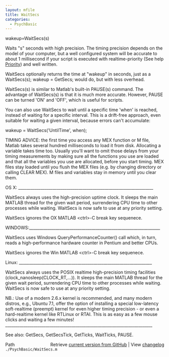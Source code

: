 ```yaml
---
layout: mfile
title: WaitSecs
categories:
  - PsychBasic
---
```


wakeup=WaitSecs\(s\)

Waits "s" seconds with high precision.  The timing precision  depends on
the model of your computer, but a well configured system will be accurate
to about 1 millisecond if your script is executed with realtime\-priority
\(See help [Priority](/docs/Priority)\) and well written.

WaitSecs optionally returns the time at "wakeup" in seconds, just as a
WaitSecs\(s\); wakeup = GetSecs; would do, but with less overhead.

WaitSecs\(s\) is similar to Matlab's built\-in PAUSE\(s\) command. The
advantage of WaitSecs\(s\) is that it is much more accurate. However, PAUSE
can be turned 'ON' and 'OFF', which is useful for scripts.

You can also use WaitSecs to wait until a specific time 'when' is reached,
instead of waiting for a specific interval. This is a drift\-free approach,
even suitable for waiting a given interval, because errors can't accumulate:

wakeup = WaitSecs\('UntilTime', when\);

TIMING ADVICE: the first time you access any MEX function or M file,
Matlab takes several hundred milliseconds to load it from disk.
Allocating a variable takes time too. Usually you'll want to omit those
delays from your timing measurements by making sure all the functions you
use are loaded and that all the variables you use are allocated, before
you start timing. MEX files stay loaded until you flush the MEX files
\(e.g. by changing directory or calling CLEAR MEX\). M files and variables
stay in memory until you clear them.

OS X: \_\_\_\_\_\_\_\_\_\_\_\_\_\_\_\_\_\_\_\_\_\_\_\_\_\_\_\_\_\_\_\_\_\_\_\_\_\_\_\_\_\_\_\_\_\_\_\_\_\_\_\_\_\_\_\_\_\_\_\_\_\_\_\_\_\_\_

WaitSecs always uses the high\-precision uptime clock.  It sleeps the main
MATLAB thread for the given wait period, surrendering CPU time to other
processes while waiting.  WaitSecs is now safe to use at any priority
setting.

WaitSecs ignores the OX MATLAB <ctrl\>\-C break key sequenece.

WINDOWS:\_\_\_\_\_\_\_\_\_\_\_\_\_\_\_\_\_\_\_\_\_\_\_\_\_\_\_\_\_\_\_\_\_\_\_\_\_\_\_\_\_\_\_\_\_\_\_\_\_\_\_\_\_\_\_\_\_\_\_\_\_\_\_\_\_

WaitSecs uses  Windows QueryPerformanceCounter\(\) call which, in turn,
reads a high\-performance hardware counter in Pentium and better CPUs.

WaitSecs ignores the Win MATLAB <ctrl\>\-C break key sequenece.

Linux: \_\_\_\_\_\_\_\_\_\_\_\_\_\_\_\_\_\_\_\_\_\_\_\_\_\_\_\_\_\_\_\_\_\_\_\_\_\_\_\_\_\_\_\_\_\_\_\_\_\_\_\_\_\_\_\_\_\_\_\_\_\_\_\_\_\_

WaitSecs always uses the POSIX realtime high\-precision timing facilities
\(clock\_nanosleep\(CLOCK\_RT,...\)\). It sleeps the main MATLAB thread for the
given wait period, surrendering CPU time to other processes while waiting.
WaitSecs is now safe to use at any priority setting.

NB.: Use of a modern 2.6.x kernel is recommended, and many modern
distros, e.g., Ubuntu 7.1, offer the option of installing a special
low\-latency soft\-realtime \(preempt\) kernel for even higher timing
precision \- or even a hard\-realtime kernel like RTLinux or RTAI. This is
as easy as a few mouse clicks and waiting a few minutes\!
\_\_\_\_\_\_\_\_\_\_\_\_\_\_\_\_\_\_\_\_\_\_\_\_\_\_\_\_\_\_\_\_\_\_\_\_\_\_\_\_\_\_\_\_\_\_\_\_\_\_\_\_\_\_\_\_\_\_\_\_\_\_\_\_\_\_\_\_\_\_\_\_\_

See also: GetSecs, GetSecsTick, GetTicks, WaitTicks, PAUSE.


<div class="code_header" style="text-align:right;">
  <span style="float:left;">Path&nbsp;&nbsp;</span> <span class="counter">Retrieve <a href=
  "https://raw.github.com/Psychtoolbox-3/Psychtoolbox-3/beta/./PsychBasic/WaitSecs.m">current version from GitHub</a> | View <a href=
  "https://github.com/Psychtoolbox-3/Psychtoolbox-3/commits/beta/./PsychBasic/WaitSecs.m">changelog</a></span>
</div>
<div class="code">
  <code>./PsychBasic/WaitSecs.m</code>
</div>
